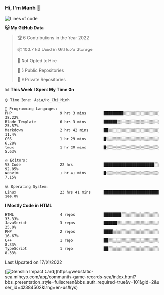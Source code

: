 ### Hi, I'm Manh 👋

<!--START_SECTION:waka-->
![Lines of code](https://img.shields.io/badge/From%20Hello%20World%20I%27ve%20Written-2%20Million%20lines%20of%20code-blue)

**🐱 My GitHub Data** 

> 🏆 6 Contributions in the Year 2022
 > 
> 📦 103.7 kB Used in GitHub's Storage 
 > 
> 🚫 Not Opted to Hire
 > 
> 📜 5 Public Repositories 
 > 
> 🔑 9 Private Repositories  
 > 
📊 **This Week I Spent My Time On** 

```text
⌚︎ Time Zone: Asia/Ho_Chi_Minh

💬 Programming Languages: 
PHP                      9 hrs 3 mins        █████████░░░░░░░░░░░░░░░░   38.22% 
Blade Template           6 hrs 3 mins        ██████░░░░░░░░░░░░░░░░░░░   25.57% 
Markdown                 2 hrs 42 mins       ██░░░░░░░░░░░░░░░░░░░░░░░   11.4% 
CSS                      1 hr 29 mins        █░░░░░░░░░░░░░░░░░░░░░░░░   6.28% 
tmux                     1 hr 20 mins        █░░░░░░░░░░░░░░░░░░░░░░░░   5.63%

🔥 Editors: 
VS Code                  22 hrs              ███████████████████████░░   92.85% 
Neovim                   1 hr 41 mins        █░░░░░░░░░░░░░░░░░░░░░░░░   7.15%

💻 Operating System: 
Linux                    23 hrs 41 mins      █████████████████████████   100.0%

```

**I Mostly Code in HTML** 

```text
HTML                     4 repos             ████████░░░░░░░░░░░░░░░░░   33.33% 
JavaScript               3 repos             ██████░░░░░░░░░░░░░░░░░░░   25.0% 
PHP                      2 repos             ████░░░░░░░░░░░░░░░░░░░░░   16.67% 
C++                      1 repo              ██░░░░░░░░░░░░░░░░░░░░░░░   8.33% 
TypeScript               1 repo              ██░░░░░░░░░░░░░░░░░░░░░░░   8.33%

```



 Last Updated on 17/01/2022
<!--END_SECTION:waka-->

[![Genshin Impact Card](https://api.mn07.xyz/genshin/card/42384502?)](https://webstatic-sea.mihoyo.com/app/community-game-records-sea/index.html?bbs_presentation_style=fullscreen&bbs_auth_required=true&v=101&gid=2&user_id=42384502&lang=en-us#/ys)
